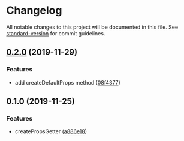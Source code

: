 # Changelog

All notable changes to this project will be documented in this file. See [standard-version](https://github.com/conventional-changelog/standard-version) for commit guidelines.

## [0.2.0](https://github.com/rickkky/create-props-getter/compare/v0.1.0...v0.2.0) (2019-11-29)

### Features

- add createDefaultProps method ([08f4377](https://github.com/rickkky/create-props-getter/commit/08f437767ecb9adea218399f61d6c60018a215be))

## 0.1.0 (2019-11-25)

### Features

- createPropsGetter ([a886e18](https://github.com/rickkky/create-props-getter/commit/a886e18ffd8a580282901d9f8efb8e0c5edcef50))
